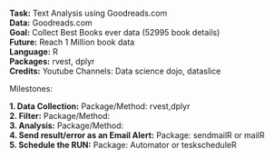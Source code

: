 **Task:** Text Analysis using Goodreads.com <br/>
**Data:** Goodreads.com <br/>
**Goal:** Collect Best Books ever data (52995 book details) <br/>
**Future:** Reach 1 Million book data <br/>
**Language:** R  <br/>
**Packages:** rvest, dplyr <br/>
**Credits:** Youtube Channels: Data science dojo, dataslice




Milestones:<br/>

**1. Data Collection:** Package/Method: rvest,dplyr <br/>
**2. Filter:** Package/Method:  <br/>
**3. Analysis:** Package/Method:  <br/>
**4. Send result/error as an Email Alert:** Package: sendmailR or mailR <br/>
**5. Schedule the RUN:** Package: Automator or teskscheduleR <br/>
